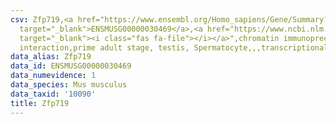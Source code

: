 ```yaml
---
csv: Zfp719,<a href="https://www.ensembl.org/Homo_sapiens/Gene/Summary?db=core;g=ENSMUSG00000030469"
  target="_blank">ENSMUSG00000030469</a>,<a href="https://www.ncbi.nlm.nih.gov/pubmed/25450459"
  target="_blank"><i class="fas fa-file"></i></a>",chromatin immunoprecipitation assay,direct
  interaction,prime adult stage, testis, Spermatocyte,,,transcriptional regulation,
data_alias: Zfp719
data_id: ENSMUSG00000030469
data_numevidence: 1
data_species: Mus musculus
data_taxid: '10090'
title: Zfp719
---
```

